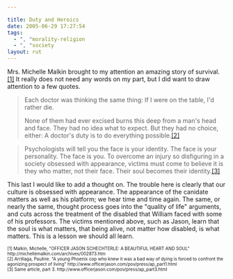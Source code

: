 ```yaml
---

title: Duty and Heroics
date: 2005-06-29 17:27:54
tags:
  - ", "morality-religion
  - ", "society
layout: rut
---
```


<p>Mrs. Michelle Malkin brought to my attention an amazing story of survival.<a href="http://michellemalkin.com/archives/002873.htm">[1]</a>  It really does not need any words on my part, but I did want to draw attention to a few quotes.</p>

<blockquote><p>Each doctor was thinking the same thing: If I were on the table, I'd rather die.</p>

<p>None of them had ever excised burns this deep from a man's head and face. They had no idea what to expect.  But they had no choice, either: A doctor's duty is to do everything possible.<a href="http://www.officerjason.com/pov/press/ap_part1.html">[2]</a></p></blockquote>

<blockquote>Psychologists will tell you the face is your identity. The face is your personality. The face is you. To overcome an injury so disfiguring in a society obsessed with appearance, victims must come to believe it is they who matter, not their face. Their soul becomes their identity.<a href="http://www.officerjason.com/pov/press/ap_part3.html">[3]</a></blockquote>

<p>This last I would like to add a thought on.  The trouble here is clearly that our culture is obsessed with appearance.  The appearance of the canidate matters as well as his platform; we hear time and time again.  The same, or nearly the same, thought process goes into the "quality of life" arguments, and cuts across the treatment of the disabled that William faced with some of his professors.  The victims mentioned above, such as Jason, learn that the soul is what matters, that being alive, not matter how disabled, is what matters.  This is a lesson we should all learn.</p>

<font size="-2">
[1] Malkin, Michelle, "OFFICER JASON SCHECHTERLE: A BEAUTIFUL HEART AND SOUL" http://michellemalkin.com/archives/002873.htm <br  />
[2] Arrillaga, Pauline.  "A young Phoenix cop who knew it was a bad way of dying is forced to confront the agonizing prospect of living"  http://www.officerjason.com/pov/press/ap_part1.html <br  />
[3] Same article, part 3.  http://www.officerjason.com/pov/press/ap_part3.html
</font>

